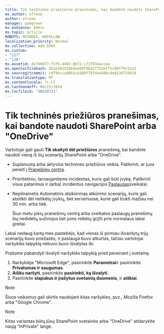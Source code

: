 ```yaml
---
title: Tik techninės priežiūros pranešimas, kai bandote naudoti SharePoint arba "OneDrive"
ms.author: efrene
author: efrene
manager: pamgreen
ms.audience: Admin
ms.topic: article
ROBOTS: NOINDEX, NOFOLLOW
localization_priority: Normal
ms.collection: Adm_O365
ms.custom:
- "127"
- "128"
ms.assetid: de7b6877-f3f9-4402-8072-c73783aaccaa
ms.openlocfilehash: 5b1e56253d6deeb0f9ba2f753eff5c00ff9c51a2
ms.sourcegitcommit: cd79ecca88b2cb166f78f44ab8bc4e8136729418
ms.translationtype: MT
ms.contentlocale: lt-LT
ms.lasthandoff: 08/23/2019
ms.locfileid: "36620731"
---
```

# <a name="read-only-for-maintenance-message-when-attempting-to-use-sharepoint-or-onedrive"></a>Tik techninės priežiūros pranešimas, kai bandote naudoti SharePoint arba "OneDrive"

Vartotojai gali gauti **Tik skaityti dėl priežiūros** pranešimą, kai bandote naudoti vieną iš šių scenarijų SharePoint arba "OneDrive". 

-   Suplanuotą arba aktyvios techninės priežiūros veikla.  Patikrinti, ar juos pereiti į [Pranešimų centrą](https://portal.office.com/adminportal/home#/messagecenter).
-   Prioritetiniu, tarnaujantiems incidentas, kuris gali būti įvykę. Patikrinti visus patarimus ir (arba) incidentus navigacijos [Paslaugas](https://portal.office.com/adminportal/home#/servicehealth)sveikatai.
-   Nepilnametis Automatinis atsikūrimas atkūrimo scenarijų, kuris gali atsitikti dėl netikėtų įvykių, bet serveriuose, kurie gali trukti mažiau nei 30 min. arba tiek. 
    
    Šiuo metu jokių pranešimų centrą arba sveikatos paslaugų pranešimų šių nedidelių sužinojus bet jums reikėtų grįžti prie normalaus labai greitai.

Labai nedaug kartų mes pastebėjo, kad vienas iš pirmiau išvardytų trijų scenarijų buvo priežastis, ir paslauga buvo atkurtas, tačiau vartotojai naršyklės talpyklą nebuvo buvo išvalytas iki.

Prašome pabandyti išvalyti naršyklės talpyklą prieš pereinant į svetainę.

1. Naršyklėje "Microsoft Edge", pasirinkite **Parametrai**ir pasirinkite **Privatumas ir saugumas**.
2. **Aišku naršyti**, pasirinkite **pasirinkti, ką išvalyti**.
3. Pasirinkite **slapukus ir įrašytus svetainių duomenis**, ir **aiškiai**.

>[!Note] 
> Šiuos veiksmus gali skirtis naudojant kitas naršykles, pvz., Mozilla Firefox arba "Google Chrome".

>[!Note] 
> Kitas variantas būtų jūsų SharePoint svetainės arba "OneDrive" atidarykite naują "InPrivate" lange.
